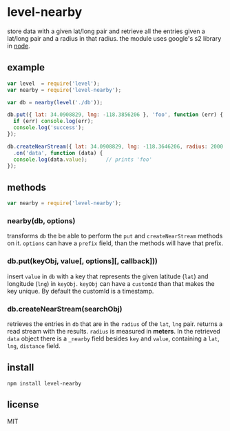 # level-nearby

store data with a given lat/long pair and retrieve all the entries given a lat/long pair and a radius in that radius. the module uses google's s2 library in [node](https://github.com/mapbox/node-s2).

## example
``` js
var level  = require('level');
var nearby = require('level-nearby');

var db = nearby(level('./db'));

db.put({ lat: 34.0908829, lng: -118.3856206 }, 'foo', function (err) {
  if (err) console.log(err);
  console.log('success');
});

db.createNearStream({ lat: 34.0908829, lng: -118.3646206, radius: 2000 })
  .on('data', function (data) {
  console.log(data.value);      // prints 'foo'
});
```

## methods
``` js
var nearby = require('level-nearby');
```

### nearby(db, options)
transforms `db` the be able to perform the `put` and `createNearStream` methods on it. `options` can have a `prefix` field, than the methods will have that prefix.

### db.put(keyObj, value[, options][, callback]))
insert `value` in `db` with a key that represents the given latitude (`lat`) and longitude (`lng`) in `keyObj`. `keyObj` can have a `customId` than that makes the key unique. By default the customId is a timestamp.

### db.createNearStream(searchObj)
retrieves the entries in `db` that are in the `radius` of the `lat`, `lng` pair. returns a read stream with the results. `radius` is measured in **meters**. In the retrieved `data` object there is a `_nearby` field besides `key` and `value`, containing a `lat`, `lng`, `distance` field.

## install
``` batch
npm install level-nearby
```

## license
MIT